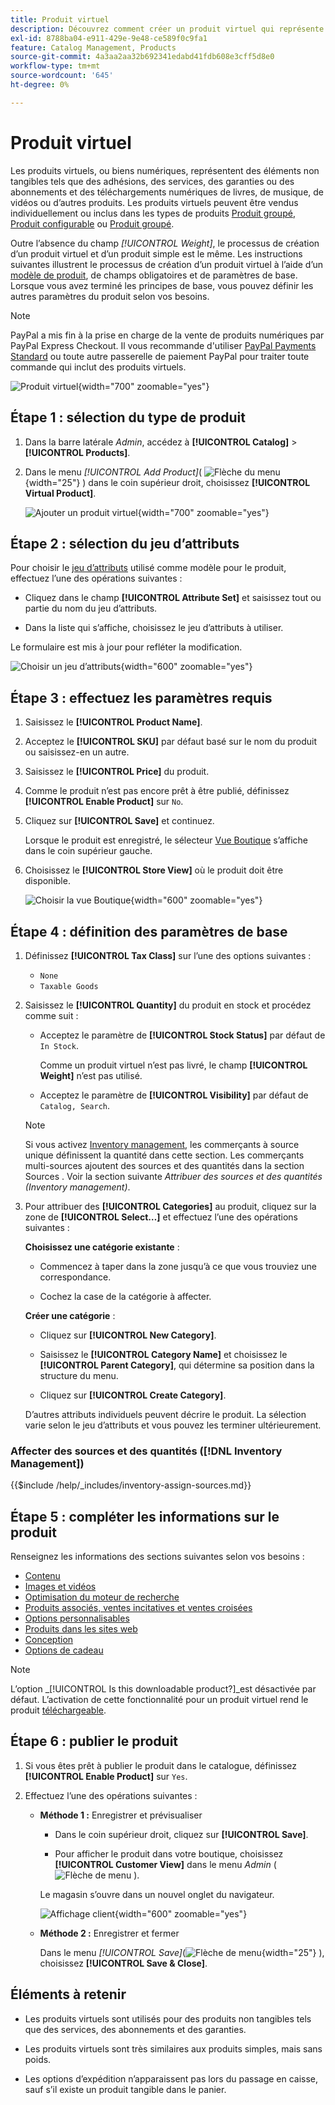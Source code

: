 ```yaml
---
title: Produit virtuel
description: Découvrez comment créer un produit virtuel qui représente un élément non tangible, tel qu’un abonnement, un service, une garantie ou un abonnement.
exl-id: 8788ba04-e911-429e-9e48-ce589f0c9fa1
feature: Catalog Management, Products
source-git-commit: 4a3aa2aa32b692341edabd41fdb608e3cff5d8e0
workflow-type: tm+mt
source-wordcount: '645'
ht-degree: 0%

---
```


# Produit virtuel

Les produits virtuels, ou biens numériques, représentent des éléments non tangibles tels que des adhésions, des services, des garanties ou des abonnements et des téléchargements numériques de livres, de musique, de vidéos ou d’autres produits. Les produits virtuels peuvent être vendus individuellement ou inclus dans les types de produits [Produit groupé](product-create-grouped.md), [Produit configurable](product-create-configurable.md) ou [Produit groupé](product-create-bundle.md).

Outre l’absence du champ _[!UICONTROL Weight]_, le processus de création d’un produit virtuel et d’un produit simple est le même. Les instructions suivantes illustrent le processus de création d’un produit virtuel à l’aide d’un [modèle de produit](attribute-sets.md), de champs obligatoires et de paramètres de base. Lorsque vous avez terminé les principes de base, vous pouvez définir les autres paramètres du produit selon vos besoins.

>[!NOTE]
>
>PayPal a mis fin à la prise en charge de la vente de produits numériques par PayPal Express Checkout. Il vous recommande d&#39;utiliser [PayPal Payments Standard](../stores-purchase/paypal-payments-standard.md) ou toute autre passerelle de paiement PayPal pour traiter toute commande qui inclut des produits virtuels.

![Produit virtuel](./assets/product-virtual-membership.png){width="700" zoomable="yes"}

## Étape 1 : sélection du type de produit

1. Dans la barre latérale _Admin_, accédez à **[!UICONTROL Catalog]** > **[!UICONTROL Products]**.

1. Dans le menu _[!UICONTROL Add Product]_( ![Flèche du menu](../assets/icon-menu-down-arrow-red.png){width="25"} ) dans le coin supérieur droit, choisissez **[!UICONTROL Virtual Product]**.

   ![Ajouter un produit virtuel](./assets/product-add-virtual.png){width="700" zoomable="yes"}

## Étape 2 : sélection du jeu d’attributs

Pour choisir le [jeu d’attributs](attribute-sets.md) utilisé comme modèle pour le produit, effectuez l’une des opérations suivantes :

- Cliquez dans le champ **[!UICONTROL Attribute Set]** et saisissez tout ou partie du nom du jeu d’attributs.

- Dans la liste qui s’affiche, choisissez le jeu d’attributs à utiliser.

Le formulaire est mis à jour pour refléter la modification.

![Choisir un jeu d’attributs](./assets/product-create-choose-attribute-set.png){width="600" zoomable="yes"}

## Étape 3 : effectuez les paramètres requis

1. Saisissez le **[!UICONTROL Product Name]**.

1. Acceptez le **[!UICONTROL SKU]** par défaut basé sur le nom du produit ou saisissez-en un autre.

1. Saisissez le **[!UICONTROL Price]** du produit.

1. Comme le produit n’est pas encore prêt à être publié, définissez **[!UICONTROL Enable Product]** sur `No`.

1. Cliquez sur **[!UICONTROL Save]** et continuez.

   Lorsque le produit est enregistré, le sélecteur [Vue Boutique](introduction.md#product-scope) s’affiche dans le coin supérieur gauche.

1. Choisissez le **[!UICONTROL Store View]** où le produit doit être disponible.

   ![Choisir la vue Boutique](./assets/product-create-store-view-choose.png){width="600" zoomable="yes"}

## Étape 4 : définition des paramètres de base

1. Définissez **[!UICONTROL Tax Class]** sur l’une des options suivantes :

   - `None`
   - `Taxable Goods`

1. Saisissez le **[!UICONTROL Quantity]** du produit en stock et procédez comme suit :

   - Acceptez le paramètre de **[!UICONTROL Stock Status]** par défaut de `In Stock`.

     Comme un produit virtuel n’est pas livré, le champ **[!UICONTROL Weight]** n’est pas utilisé.

   - Acceptez le paramètre de **[!UICONTROL Visibility]** par défaut de `Catalog, Search`.

   >[!NOTE]
   >
   >Si vous activez [Inventory management](../inventory-management/introduction.md), les commerçants à source unique définissent la quantité dans cette section. Les commerçants multi-sources ajoutent des sources et des quantités dans la section Sources . Voir la section suivante _Attribuer des sources et des quantités (Inventory management)_.

1. Pour attribuer des **[!UICONTROL Categories]** au produit, cliquez sur la zone de **[!UICONTROL Select…]** et effectuez l’une des opérations suivantes :

   **Choisissez une catégorie existante** :

   - Commencez à taper dans la zone jusqu’à ce que vous trouviez une correspondance.

   - Cochez la case de la catégorie à affecter.

   **Créer une catégorie** :

   - Cliquez sur **[!UICONTROL New Category]**.

   - Saisissez le **[!UICONTROL Category Name]** et choisissez le **[!UICONTROL Parent Category]**, qui détermine sa position dans la structure du menu.

   - Cliquez sur **[!UICONTROL Create Category]**.

   D’autres attributs individuels peuvent décrire le produit. La sélection varie selon le jeu d’attributs et vous pouvez les terminer ultérieurement.

### Affecter des sources et des quantités ([!DNL Inventory Management])

{{$include /help/_includes/inventory-assign-sources.md}}

## Étape 5 : compléter les informations sur le produit

Renseignez les informations des sections suivantes selon vos besoins :

- [Contenu](product-content.md)
- [Images et vidéos](product-images-and-video.md)
- [Optimisation du moteur de recherche](product-search-engine-optimization.md)
- [Produits associés, ventes incitatives et ventes croisées](related-products-up-sells-cross-sells.md)
- [Options personnalisables](settings-advanced-custom-options.md)
- [Produits dans les sites web](settings-basic-websites.md)
- [Conception](settings-advanced-design.md)
- [Options de cadeau](product-gift-options.md)

>[!NOTE]
>
>L’option _[!UICONTROL Is this downloadable product?]_est désactivée par défaut. L’activation de cette fonctionnalité pour un produit virtuel rend le produit [téléchargeable](product-create-downloadable.md#downloadable-product).

## Étape 6 : publier le produit

1. Si vous êtes prêt à publier le produit dans le catalogue, définissez **[!UICONTROL Enable Product]** sur `Yes`.

1. Effectuez l’une des opérations suivantes :

   - **Méthode 1 :** Enregistrer et prévisualiser

      - Dans le coin supérieur droit, cliquez sur **[!UICONTROL Save]**.

      - Pour afficher le produit dans votre boutique, choisissez **[!UICONTROL Customer View]** dans le menu _Admin_ ( ![Flèche de menu](../assets/icon-menu-down-arrow-black.png) ).

     Le magasin s’ouvre dans un nouvel onglet du navigateur.

     ![Affichage client](./assets/product-admin-customer-view.png){width="600" zoomable="yes"}

   - **Méthode 2 :** Enregistrer et fermer

     Dans le menu _[!UICONTROL Save]_(![Flèche de menu](../assets/icon-menu-down-arrow-red.png){width="25"} ), choisissez **[!UICONTROL Save & Close]**.

## Éléments à retenir

- Les produits virtuels sont utilisés pour des produits non tangibles tels que des services, des abonnements et des garanties.

- Les produits virtuels sont très similaires aux produits simples, mais sans poids.

- Les options d’expédition n’apparaissent pas lors du passage en caisse, sauf s’il existe un produit tangible dans le panier.

<!-- Last updated from includes: 2023-05-19 17:14:58 -->
